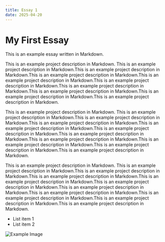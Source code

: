 ```yaml
---
title: Essay 1
date: 2025-04-20
---
```


# My First Essay

This is an example essay written in Markdown.

This is an example project description in Markdown. This is an example project description in Markdown.This is an example project description in Markdown.This is an example project description in Markdown.This is an example project description in Markdown.This is an example project description in Markdown.This is an example project description in Markdown.This is an example project description in Markdown.This is an example project description in Markdown.This is an example project description in Markdown.

This is an example project description in Markdown. This is an example project description in Markdown.This is an example project description in Markdown.This is an example project description in Markdown.This is an example project description in Markdown.This is an example project description in Markdown.This is an example project description in Markdown.This is an example project description in Markdown.This is an example project description in Markdown.This is an example project description in Markdown.This is an example project description in Markdown.

This is an example project description in Markdown. This is an example project description in Markdown.This is an example project description in Markdown.This is an example project description in Markdown.This is an example project description in Markdown.This is an example project description in Markdown.This is an example project description in Markdown.This is an example project description in Markdown.This is an example project description in Markdown.This is an example project description in Markdown.This is an example project description in Markdown.

- List item 1
- List item 2

![Example Image](/portfolio-website/images/essay1_photo1.png)